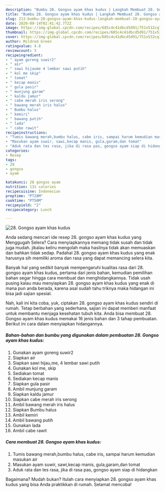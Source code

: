 ```yaml
---
description: "Bumbu 28. Gongso ayam khas kudus | Langkah Membuat 28. Gongso ayam khas kudus Yang Bisa Manjain Lidah"
title: "Bumbu 28. Gongso ayam khas kudus | Langkah Membuat 28. Gongso ayam khas kudus Yang Bisa Manjain Lidah"
slug: 213-bumbu-28-gongso-ayam-khas-kudus-langkah-membuat-28-gongso-ayam-khas-kudus-yang-bisa-manjain-lidah
date: 2020-09-14T02:41:42.772Z
image: https://img-global.cpcdn.com/recipes/685c4c41dbcd5d91/751x532cq70/28-gongso-ayam-khas-kudus-foto-resep-utama.jpg
thumbnail: https://img-global.cpcdn.com/recipes/685c4c41dbcd5d91/751x532cq70/28-gongso-ayam-khas-kudus-foto-resep-utama.jpg
cover: https://img-global.cpcdn.com/recipes/685c4c41dbcd5d91/751x532cq70/28-gongso-ayam-khas-kudus-foto-resep-utama.jpg
author: Mildred Green
ratingvalue: 4.8
reviewcount: 3
recipeingredient:
- " ayam goreng suwir2"
- " air"
- " sawi hijaume 4 lembar sawi putih"
- " kol me skip"
- " tomat"
- " kecap manis"
- " gula pasir"
- " munjung garam"
- " kaldu jamur"
- " cabe merah iris serong"
- " bawang merah iris halus"
- " Bumbu halus"
- " kemiri"
- " bawang putih"
- " lada"
- " cabe rawit"
recipeinstructions:
- "Tumis bawang merah,bumbu halus, cabe iris, sampai harum kemudian masukan air"
- "Masukan ayam suwir, sawi,kecap manis, gula,garam,dan tomat"
- "Aduk rata dan tes rasa, jika di rasa pas, gongso ayam siap di hidangkan"
categories:
- Resep
tags:
- 28
- gongso
- ayam

katakunci: 28 gongso ayam 
nutrition: 131 calories
recipecuisine: Indonesian
preptime: "PT28M"
cooktime: "PT50M"
recipeyield: "2"
recipecategory: Lunch

---
```



![28. Gongso ayam khas kudus](https://img-global.cpcdn.com/recipes/685c4c41dbcd5d91/751x532cq70/28-gongso-ayam-khas-kudus-foto-resep-utama.jpg)

Anda sedang mencari ide resep 28. gongso ayam khas kudus yang Menggugah Selera? Cara menyiapkannya memang tidak susah dan tidak juga mudah. jikalau keliru mengolah maka hasilnya tidak akan memuaskan dan bahkan tidak sedap. Padahal 28. gongso ayam khas kudus yang enak harusnya sih memiliki aroma dan rasa yang dapat memancing selera kita.



Banyak hal yang sedikit banyak mempengaruhi kualitas rasa dari 28. gongso ayam khas kudus, pertama dari jenis bahan, kemudian pemilihan bahan segar hingga cara membuat dan menghidangkannya. Tidak usah pusing kalau mau menyiapkan 28. gongso ayam khas kudus yang enak di mana pun anda berada, karena asal sudah tahu triknya maka hidangan ini bisa jadi sajian spesial.


Nah, kali ini kita coba, yuk, ciptakan 28. gongso ayam khas kudus sendiri di rumah. Tetap berbahan yang sederhana, sajian ini dapat memberi manfaat untuk membantu menjaga kesehatan tubuh kita. Anda bisa membuat 28. Gongso ayam khas kudus memakai 16 jenis bahan dan 3 tahap pembuatan. Berikut ini cara dalam menyiapkan hidangannya.

<!--inarticleads1-->

##### Bahan-bahan dan bumbu yang digunakan dalam pembuatan 28. Gongso ayam khas kudus:

1. Gunakan  ayam goreng suwir2
1. Siapkan  air
1. Siapkan  sawi hijau,me, 4 lembar sawi putih
1. Gunakan  kol me, skip
1. Sediakan  tomat
1. Sediakan  kecap manis
1. Siapkan  gula pasir
1. Ambil  munjung garam
1. Siapkan  kaldu jamur
1. Siapkan  cabe merah iris serong
1. Ambil  bawang merah iris halus
1. Siapkan  Bumbu halus
1. Ambil  kemiri
1. Ambil  bawang putih
1. Gunakan  lada
1. Ambil  cabe rawit




<!--inarticleads2-->

##### Cara membuat 28. Gongso ayam khas kudus:

1. Tumis bawang merah,bumbu halus, cabe iris, sampai harum kemudian masukan air
1. Masukan ayam suwir, sawi,kecap manis, gula,garam,dan tomat
1. Aduk rata dan tes rasa, jika di rasa pas, gongso ayam siap di hidangkan




Bagaimana? Mudah bukan? Itulah cara menyiapkan 28. gongso ayam khas kudus yang bisa Anda praktikkan di rumah. Selamat mencoba!
